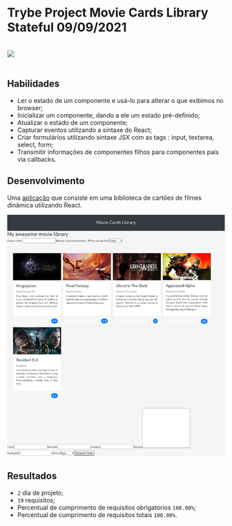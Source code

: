 # Trybe Project Movie Cards Library Stateful 09/09/2021
<br>
<div style="display: inline_block">
  <img src="https://img.shields.io/badge/react-61DAFB?style=for-the-badge&logo=react&logoColor=fff&logoWidth=20"/>
</div>
<br>

## Habilidades

- Ler o estado de um componente e usá-lo para alterar o que exibimos no browser;
- Inicializar um componente, dando a ele um estado pré-definido;
- Atualizar o estado de um componente;
- Capturar eventos utilizando a sintaxe do React;
- Criar formulários utilizando sintaxe JSX com as tags : input, textarea, select, form;
- Transmitir informações de componentes filhos para componentes pais via callbacks.

## Desenvolvimento
Uma [aplicação](https://weltonthomasferreira.github.io/trybe-project-movie-cards-library-stateful/) que consiste em uma biblioteca de cartões de filmes dinâmica utilizando React.

![Imagem do site desenvolvido](./readme/images/movie-cards-site.png "Site")

## Resultados

- `2` dia de projeto;
- `19` requisitos;
- Percentual de cumprimento de requisitos obrigatórios `100.00%`;
- Percentual de cumprimento de requisitos totais `100.00%`.
